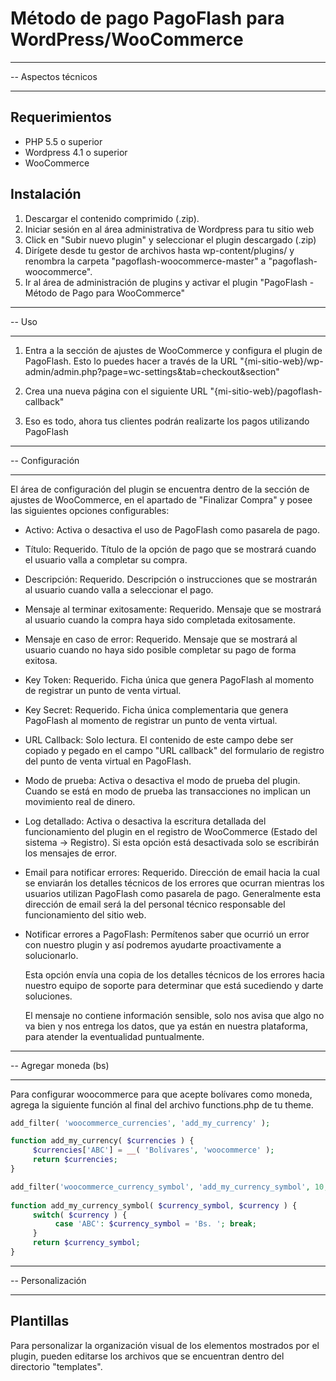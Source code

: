 # Método de pago PagoFlash para WordPress/WooCommerce
-- -------------------------------------------------------------------------------------------------
-- Aspectos técnicos
-- -------------------------------------------------------------------------------------------------

Requerimientos
--------------
- PHP 5.5 o superior
- Wordpress 4.1 o superior
- WooCommerce


Instalación
------------
1. Descargar el contenido comprimido (.zip).
2. Iniciar sesión en al área administrativa de Wordpress para tu sitio web
3. Click en "Subir nuevo plugin" y seleccionar el plugin descargado (.zip)
4. Dirígete desde tu gestor de archivos hasta wp-content/plugins/ y renombra la carpeta "pagoflash-woocommerce-master" a "pagoflash-woocommerce".
4. Ir al área de administración de plugins y activar el plugin
  "PagoFlash - Método de Pago para WooCommerce"



-- -------------------------------------------------------------------------------------------------
-- Uso
-- -------------------------------------------------------------------------------------------------
01. Entra a la sección de ajustes de WooCommerce y configura el plugin de PagoFlash. Esto lo puedes
  hacer a través de la URL "{mi-sitio-web}/wp-admin/admin.php?page=wc-settings&tab=checkout&section"

02. Crea una nueva página con el siguiente URL "{mi-sitio-web}/pagoflash-callback"

03. Eso es todo, ahora tus clientes podrán realizarte los pagos utilizando PagoFlash



-- -------------------------------------------------------------------------------------------------
-- Configuración
-- -------------------------------------------------------------------------------------------------
El área de configuración del plugin se encuentra dentro de la sección de ajustes de WooCommerce, en
el apartado de "Finalizar Compra" y posee las siguientes opciones configurables:

  - Activo: Activa o desactiva el uso de PagoFlash como pasarela de pago.

  - Título: Requerido. Título de la opción de pago que se mostrará cuando el usuario valla a
    completar su compra.

  - Descripción: Requerido. Descripción o instrucciones que se mostrarán al usuario cuando valla a
    seleccionar el pago.

  - Mensaje al terminar exitosamente: Requerido. Mensaje que se mostrará al usuario cuando la compra
    haya sido completada exitosamente.

  - Mensaje en caso de error: Requerido. Mensaje que se mostrará al usuario cuando no haya sido
    posible completar su pago de forma exitosa.

  - Key Token: Requerido. Ficha única que genera PagoFlash al momento de registrar un punto de venta
    virtual.

  - Key Secret: Requerido. Ficha única complementaria que genera PagoFlash al momento de registrar
    un punto de venta virtual.

  - URL Callback: Solo lectura. El contenido de este campo debe ser copiado y pegado en el campo
    "URL callback" del formulario de registro del punto de venta virtual en PagoFlash.

  - Modo de prueba: Activa o desactiva el modo de prueba del plugin. Cuando se está en modo de
    prueba las transacciones no implican un movimiento real de dinero.

  - Log detallado: Activa o desactiva la escritura detallada del funcionamiento del plugin en el
    registro de WooCommerce (Estado del sistema -> Registro). Si esta opción está desactivada solo
    se escribirán los mensajes de error.

  - Email para notificar errores: Requerido. Dirección de email hacia la cual se enviarán los
    detalles técnicos de los errores que ocurran mientras los usuarios utilizan PagoFlash como
    pasarela de pago. Generalmente esta dirección de email será la del personal técnico responsable
    del funcionamiento del sitio web.

  - Notificar errores a PagoFlash: Permítenos saber que ocurrió un error con nuestro plugin y así
    podremos ayudarte proactivamente a solucionarlo.

    Esta opción envía una copia de los detalles técnicos de los errores hacia nuestro equipo de
    soporte para determinar que está sucediendo y darte soluciones.

    El mensaje no contiene información sensible, solo nos avisa que algo no va bien y nos entrega
    los datos, que ya están en nuestra plataforma, para atender la eventualidad puntualmente.

-- -------------------------------------------------------------------------------------------------
-- Agregar moneda (bs)
-- -------------------------------------------------------------------------------------------------

Para configurar woocommerce para que acepte bolívares como moneda, agrega la siguiente función al final del archivo functions.php de tu theme.

```php
add_filter( 'woocommerce_currencies', 'add_my_currency' );

function add_my_currency( $currencies ) {
     $currencies['ABC'] = __( 'Bolívares', 'woocommerce' );
     return $currencies;
}

add_filter('woocommerce_currency_symbol', 'add_my_currency_symbol', 10, 2);
  
function add_my_currency_symbol( $currency_symbol, $currency ) {
     switch( $currency ) {
          case 'ABC': $currency_symbol = 'Bs. '; break;
     }
     return $currency_symbol;
}
```

-- -------------------------------------------------------------------------------------------------
-- Personalización
-- -------------------------------------------------------------------------------------------------

Plantillas
----------
Para personalizar la organización visual de los elementos mostrados por el plugin, pueden editarse
los archivos que se encuentran dentro del directorio "templates".
